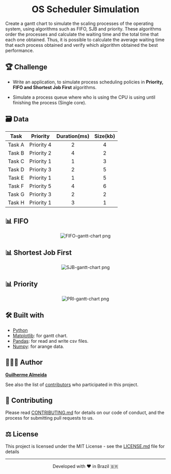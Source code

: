 
<h1 align="center">
  OS Scheduler Simulation
</h1>

Create a gantt chart to simulate the scaling processes of the operating system, using algorithms such as FIFO, SJB and priority. These algorithms order the processes and calculate the waiting time and the total time that each one obtained. Thus, it is possible to calculate the average waiting time that each process obtained and verify which algorithm obtained the best performance.

## 🏆 Challenge
- Write an application, to simulate process scheduling policies in **Priority, FIFO and Shortest Job First** algorithms.

- Simulate a process queue where who is using the CPU is
using until finishing the process (Single core).

## 🗃️ Data
|Task|Priority|Duration(ms)|Size(kb)|
|:---:|:---:|:---:|:---:|
|Task A|Priority 4|2|4|
|Task B|Priority 2|4|2|
|Task C|Priority 1|1|3|
|Task D|Priority 3|2|5|
|Task E|Priority 1|1|5|
|Task F|Priority 5|4|6|
|Task G|Priority 3|2|2|
|Task H|Priority 1|3|1|

## 📊 FIFO
<p align="center"><img src="https://user-images.githubusercontent.com/45276342/120250291-f09fa300-c253-11eb-9fb5-4c9c3e224933.png" alt="FIFO-gantt-chart png" /></p>

## 📊 Shortest Job First
<p align="center"><img src="https://user-images.githubusercontent.com/45276342/120252071-d9fc4a80-c259-11eb-970d-0e3b3f6b0379.png" alt="SJB-gantt-chart png" /></p>

## 📊 Priority
<p align="center"><img src="https://user-images.githubusercontent.com/45276342/120252106-f00a0b00-c259-11eb-9f61-fbec5348ee7f.png" alt="PRI-gantt-chart png" /></p>


<!-- ## 🛠️ Installation Steps

1. Clone the repository

```bash
git clone git@github.com:GuiSAlmeida/OS-Scheduler.git
```

2. Change the working directory

```bash
cd OS-Scheduler
```

3. Install libs

```bash
pip3 instal ...
```

4. Run main

```bash
python3 main.py
```

🌟 You are all set! -->


## 🛠️ Built with
- [Python](https://www.python.org/)
- [Matplotlib](https://matplotlib.org/): for gantt chart.
- [Pandas](https://pandas.pydata.org/): for read and write csv files.
- [Numpy](https://numpy.org/): for arange data.

## 👨🏻‍💻 Author

[**Guilherme Almeida**](https://guisalmeida.com)

See also the list of [contributors](https://github.com/GuiSAlmeida/OS-Scheduler/contributors) who participated in this project.

## 🤝 Contributing

Please read [CONTRIBUTING.md](CONTRIBUTING.md) for details on our code of conduct, and the process for submitting pull requests to us.

## ⚖️ License

This project is licensed under the MIT License - see the [LICENSE.md](LICENSE.md) file for details

<hr>
<p align="center">
Developed with ❤️ in Brazil 🇧🇷
</p>
